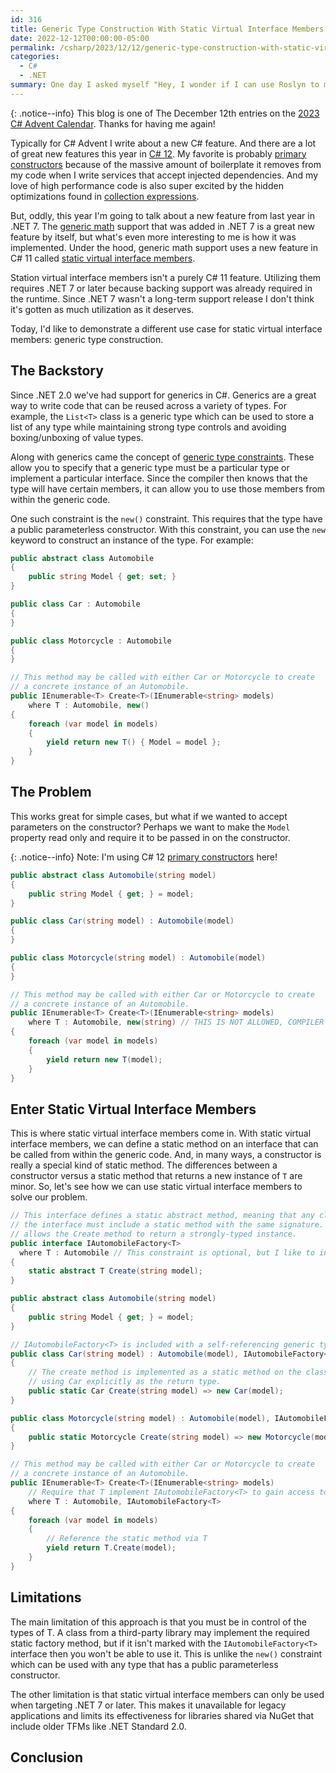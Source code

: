 ```yaml
---
id: 316
title: Generic Type Construction With Static Virtual Interface Members
date: 2022-12-12T00:00:00-05:00
permalink: /csharp/2023/12/12/generic-type-construction-with-static-virtual-interface-members
categories:
  - C#
  - .NET
summary: One day I asked myself "Hey, I wonder if I can use Roslyn to make an even better, faster OpenAPI SDK generator?"
---
```

{: .notice--info}
This blog is one of The December 12th entries on the [2023 C# Advent Calendar](https://www.csadvent.christmas/). Thanks for having me again!

Typically for C# Advent I write about a new C# feature. And there are a lot of great new features this year in
[C# 12](https://learn.microsoft.com/en-us/dotnet/csharp/whats-new/csharp-12). My favorite is probably
[primary constructors](https://learn.microsoft.com/en-us/dotnet/csharp/whats-new/csharp-12#primary-constructors) because of the
massive amount of boilerplate it removes from my code when I write services that accept injected dependencies. And my love
of high performance code is also super excited by the hidden optimizations found in
[collection expressions](https://learn.microsoft.com/en-us/dotnet/csharp/whats-new/csharp-12#collection-expressions).

But, oddly, this year I'm going to talk about a new feature from last year in .NET 7. The [generic math](https://learn.microsoft.com/en-us/dotnet/standard/generics/math)
support that was added in .NET 7 is a great new feature by itself, but what's even more interesting to me is how it was implemented.
Under the hood, generic math support uses a new feature in C# 11 called [static virtual interface members](https://docs.microsoft.com/en-us/dotnet/csharp/language-reference/proposals/csharp-11.0/static-virtual-interface-members).

Station virtual interface members isn't a purely C# 11 feature. Utilizing them requires .NET 7 or later because backing
support was already required in the runtime. Since .NET 7 wasn't a long-term support release I don't think it's gotten
as much utilization as it deserves.

Today, I'd like to demonstrate a different use case for static virtual interface members: generic type construction.

## The Backstory

Since .NET 2.0 we've had support for generics in C#. Generics are a great way to write code that can be reused across
a variety of types. For example, the `List<T>` class is a generic type which can be used to store a list of any type
while maintaining strong type controls and avoiding boxing/unboxing of value types.

Along with generics came the concept of [generic type constraints](https://learn.microsoft.com/en-us/dotnet/csharp/programming-guide/generics/constraints-on-type-parameters).
These allow you to specify that a generic type must be a particular type or implement a particular interface. Since
the compiler then knows that the type will have certain members, it can allow you to use those members from within
the generic code.

One such constraint is the `new()` constraint. This requires that the type have a public parameterless constructor.
With this constraint, you can use the `new` keyword to construct an instance of the type. For example:

```cs
public abstract class Automobile
{
    public string Model { get; set; }
}

public class Car : Automobile
{
}

public class Motorcycle : Automobile
{
}

// This method may be called with either Car or Motorcycle to create
// a concrete instance of an Automobile.
public IEnumerable<T> Create<T>(IEnumerable<string> models)
    where T : Automobile, new()
{
    foreach (var model in models)
    {
        yield return new T() { Model = model };
    }
}
```

## The Problem

This works great for simple cases, but what if we wanted to accept parameters on the constructor?
Perhaps we want to make the `Model` property read only and require it to be passed in on the constructor.

{: .notice--info}
Note: I'm using C# 12 [primary constructors](https://learn.microsoft.com/en-us/dotnet/csharp/whats-new/csharp-12#primary-constructors) here!

```cs
public abstract class Automobile(string model)
{
    public string Model { get; } = model;
}

public class Car(string model) : Automobile(model)
{
}

public class Motorcycle(string model) : Automobile(model)
{
}

// This method may be called with either Car or Motorcycle to create
// a concrete instance of an Automobile.
public IEnumerable<T> Create<T>(IEnumerable<string> models)
    where T : Automobile, new(string) // THIS IS NOT ALLOWED, COMPILER ERROR
{
    foreach (var model in models)
    {
        yield return new T(model);
    }
}
```

## Enter Static Virtual Interface Members

This is where static virtual interface members come in. With static virtual interface members, we can define a static
method on an interface that can be called from within the generic code. And, in many ways, a constructor is really a special
kind of static method. The differences between a constructor versus a static method that returns a new instance of `T`
are minor. So, let's see how we can use static virtual interface members to solve our problem.

```csharp
// This interface defines a static abstract method, meaning that any class which implements
// the interface must include a static method with the same signature. Note that generic T
// allows the Create method to return a strongly-typed instance.
public interface IAutomobileFactory<T>
  where T : Automobile // This constraint is optional, but I like to include it for clarity.
{
    static abstract T Create(string model);
}

public abstract class Automobile(string model)
{
    public string Model { get; } = model;
}

// IAutomobileFactory<T> is included with a self-referencing generic type parameter
public class Car(string model) : Automobile(model), IAutomobileFactory<Car>
{
    // The create method is implemented as a static method on the class,
    // using Car explicitly as the return type.
    public static Car Create(string model) => new Car(model);
}

public class Motorcycle(string model) : Automobile(model), IAutomobileFactory<Motorcycle>
{
    public static Motorcycle Create(string model) => new Motorcycle(model);
}

// This method may be called with either Car or Motorcycle to create
// a concrete instance of an Automobile.
public IEnumerable<T> Create<T>(IEnumerable<string> models)
    // Require that T implement IAutomobileFactory<T> to gain access to the static method
    where T : Automobile, IAutomobileFactory<T>
{
    foreach (var model in models)
    {
        // Reference the static method via T
        yield return T.Create(model);
    }
}
```

## Limitations

The main limitation of this approach is that you must be in control of the types of T. A class from a third-party library may implement the required static factory method, but if it isn't marked with the `IAutomobileFactory<T>` interface then you won't be able to use it. This is unlike the `new()` constraint which can be used with any type that has a public parameterless constructor.

The other limitation is that static virtual interface members can only be used when targeting .NET 7 or later. This makes it unavailable for legacy applications and limits its effectiveness for libraries shared via NuGet that include older TFMs like .NET Standard 2.0.

## Conclusion

